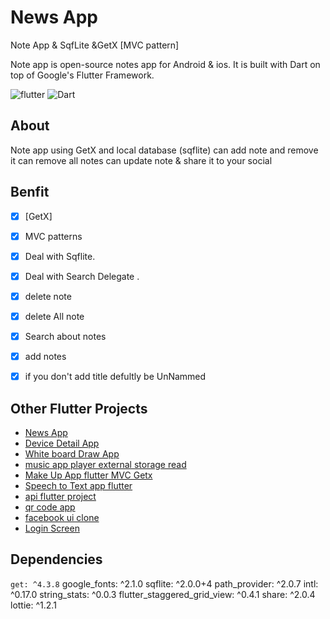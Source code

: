 # News App
Note App & SqfLite &GetX [MVC pattern]

Note app is open-source notes app for Android & ios. It is built with Dart on top of Google's Flutter Framework.


![flutter](https://img.shields.io/badge/Flutter-Framework-green?logo=flutter)
![Dart](https://img.shields.io/badge/Dart-Language-blue?logo=dart)


## About

Note app using GetX and local database (sqflite) can add note and remove it
can remove all notes can update note & share it to your social

## Benfit

- [x] [GetX]
- [x] MVC patterns
- [x] Deal with Sqflite.
- [x] Deal with Search Delegate .
- [x] delete note
- [x] delete All note
- [x] Search about notes
- [x] add notes
- [x] if you don't add title defultly be UnNammed



## Other Flutter Projects
- [News App](https://github.com/itsherifAhmed/NewsApp)
- [Device Detail App](https://github.com/itsherifAhmed/device-detail-app)
- [White board Draw App](https://github.com/itsherifAhmed/draw-app)
- [music app player external storage read](https://github.com/itsherifAhmed/Music-Player-Read-external-Storage-Flutter-app)
- [Make Up App flutter MVC Getx](https://github.com/itsherifAhmed/MakeUp-App)
- [Speech to Text app flutter](https://github.com/itsherifAhmed/Speech-to-text-app)
- [api flutter project](https://github.com/itsherifAhmed/apiFlutter-Project)
- [qr code app](https://github.com/itsherifAhmed/qr-barcode)
- [facebook ui clone](https://github.com/itsherifAhmed/facebook-ui-clone)
- [Login Screen](https://github.com/itsherifAhmed/login-screen)


## Dependencies
  `get: ^4.3.8`
  google_fonts: ^2.1.0
  sqflite: ^2.0.0+4
  path_provider: ^2.0.7
  intl: ^0.17.0
  string_stats: ^0.0.3
  flutter_staggered_grid_view: ^0.4.1
  share: ^2.0.4
  lottie: ^1.2.1
